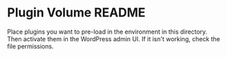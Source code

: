 # Plugin Volume README

Place plugins you want to pre-load in the environment in this directory. Then
activate them in the WordPress admin UI. If it isn't working, check the file
permissions.
